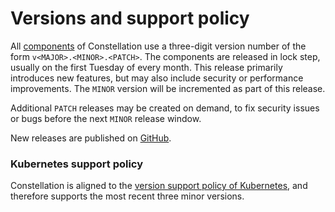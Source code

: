 # Versions and support policy

All [components](components.md) of Constellation use a three-digit version number of the form `v<MAJOR>.<MINOR>.<PATCH>`.
The components are released in lock step, usually on the first Tuesday of every month. This release primarily introduces new features, but may also include security or performance improvements. The `MINOR` version will be incremented as part of this release.

Additional `PATCH` releases may be created on demand, to fix security issues or bugs before the next `MINOR` release window.

New releases are published on [GitHub](https://github.com/edgelesssys/constellation/releases).

### Kubernetes support policy

Constellation is aligned to the [version support policy of Kubernetes](https://kubernetes.io/releases/version-skew-policy/#supported-versions), and therefore supports the most recent three minor versions.
